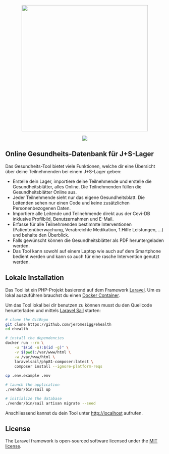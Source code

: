 <p align="center"><img src="https://ehealth.cevi.tools/img/logo.svg" width="400"></p>
<p align="center"><img src="https://ehealth.cevi.tools/img/photogrid.jpg"></p>

## Online Gesundheits-Datenbank für J+S-Lager

Das Gesundheits-Tool bietet viele Funktionen, welche dir eine Übersicht über deine Teilnehmenden bei einem J+S-Lager geben:

- Erstelle dein Lager, importiere deine Teilnehmende und erstelle die Gesundheitsblätter, alles Online. Die Teilnehmenden füllen die Gesundheitsblätter Online aus.
- Jeder Teilnehmende sieht nur das eigene Gesundheitsblatt. Die Leitenden sehen nur einen Code und keine zusätzlichen Personenbezogenen Daten.
- Importiere alle Leitende und Teilnehmende direkt aus der Cevi-DB inklusive Profilbild, Benutzernahmen und E-Mail.
- Erfasse für alle Teilnehmenden bestimmte Interventionen (Patientenüberwachung, Verabreichte Medikation, 1.Hilfe Leistungen, ...) und behalte den Überblick.
- Falls gewünscht können die Gesundheitsblätter als PDF heruntergeladen werden.
- Das Tool kann sowohl auf einem Laptop wie auch auf dem Smartphone bedient werden und kann so auch für eine rasche Intervention genutzt werden.


## Lokale Installation

Das Tool ist ein PHP-Projekt basierend auf dem Framework [Laravel](https://laravel.com/). Um es lokal auszuführen brauchst du einen [Docker Container](https://docs.docker.com/).

Um das Tool lokal bei dir benutzen zu können musst du den Quellcode herunterladen und mittels [Laravel Sail](https://laravel.com/docs/9.x/sail) starten:

```bash
# clone the GitRepo
git clone https://github.com/jeromesigg/ehealth
cd ehealth

# install the dependencies
docker run --rm \
    -u "$(id -u):$(id -g)" \
    -v $(pwd):/var/www/html \
    -w /var/www/html \
    laravelsail/php81-composer:latest \
    composer install --ignore-platform-reqs
    
cp .env.example .env

# launch the application
./vendor/bin/sail up

# initialize the database
./vendor/bin/sail artisan migrate --seed
```

Anschliessend kannst du dein Tool unter [http://localhost](http://localhost) aufrufen.
## License

The Laravel framework is open-sourced software licensed under the [MIT license](https://opensource.org/licenses/MIT).
